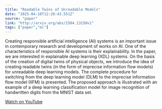 ```yaml
---
title: "Readable Twins of Unreadable Models"
date: "2025-04-18T12:28:43.551Z"
source: "paper"
link: "http://arxiv.org/abs/2504.13150v1"
tags: ["paper","ml"]
---
```


Creating responsible artificial intelligence (AI) systems is an important issue in contemporary research and development of works on AI. One of the characteristics of responsible AI systems is their explainability. In the paper, we are interested in explainable deep learning (XDL) systems. On the basis of the creation of digital twins of physical objects, we introduce the idea of creating readable twins (in the form of imprecise information flow models) for unreadable deep learning models. The complete procedure for switching from the deep learning model (DLM) to the imprecise information flow model (IIFM) is presented. The proposed approach is illustrated with an example of a deep learning classification model for image recognition of handwritten digits from the MNIST data set.

[Watch on YouTube](http://arxiv.org/abs/2504.13150v1)
